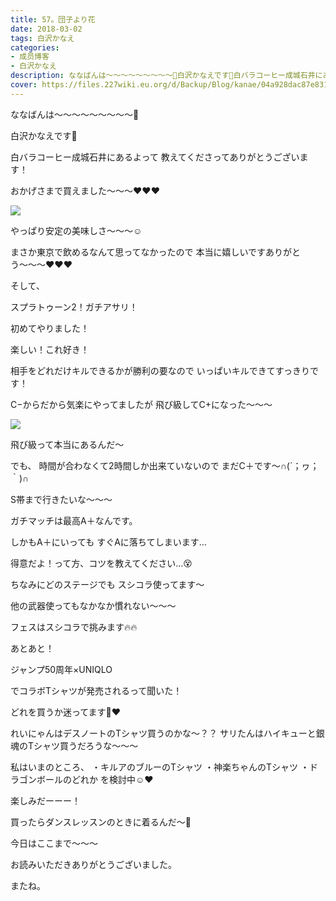 ```yaml
---
title: 57。団子より花
date: 2018-03-02
tags: 白沢かなえ
categories: 
- 成员博客
- 白沢かなえ
description: ななばんは〜〜〜〜〜〜〜〜〜🌷白沢かなえです🌷白バラコーヒー成城石井にあるよって教えてくださってありがとうございます！おかげさまで買えまし...
cover: https://files.227wiki.eu.org/d/Backup/Blog/kanae/04a928dac87e8317b142b41758885.jpg 
---
```










ななばんは〜〜〜〜〜〜〜〜〜🌷



白沢かなえです🌷











白バラコーヒー成城石井にあるよって
教えてくださってありがとうございます！



おかげさまで買えました〜〜〜❤️❤️❤️


![](https://files.227wiki.eu.org/d/Backup/Blog/kanae/04a928dac87e8317b142b41758885.jpg)



やっぱり安定の美味しさ〜〜〜☺️



まさか東京で飲めるなんて思ってなかったので
本当に嬉しいですありがとう〜〜〜❤️❤️❤️












そして、




スプラトゥーン2！ガチアサリ！



初めてやりました！



楽しい！これ好き！



相手をどれだけキルできるかが勝利の要なので
いっぱいキルできてすっきりです！










C−からだから気楽にやってましたが
飛び級してC+になった〜〜〜


![](https://files.227wiki.eu.org/d/Backup/Blog/kanae/04a928dac87e8317b142b41758885-01.jpg)



飛び級って本当にあるんだ〜





でも、
時間が合わなくて2時間しか出来ていないので
まだC＋です〜∩(´；ヮ；｀)∩















S帯まで行きたいな〜〜〜



ガチマッチは最高A＋なんです。

しかもA＋にいっても
すぐAに落ちてしまいます…











得意だよ！って方、コツを教えてください…😵










ちなみにどのステージでも
スシコラ使ってます〜



他の武器使ってもなかなか慣れない〜〜〜









フェスはスシコラで挑みます🔥🔥






























あとあと！




ジャンプ50周年×UNIQLO

でコラボTシャツが発売されるって聞いた！





どれを買うか迷ってます🐶❤️




れいにゃんはデスノートのTシャツ買うのかな〜？？
サリたんはハイキューと銀魂のTシャツ買うだろうな〜〜〜





私はいまのところ、
・キルアのブルーのTシャツ
・神楽ちゃんのTシャツ
・ドラゴンボールのどれか
を検討中☺️❤️





楽しみだーーー！



買ったらダンスレッスンのときに着るんだ〜🌷












今日はここまで〜〜〜








お読みいただきありがとうございました。



またね。



